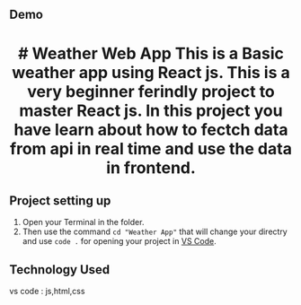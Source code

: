 ## Demo
 <h1 align='center' 
    ![Screenshot 2023-10-07 174704](https://github.com/NilanjanPramanik/Web-Development-Projects/assets/121485018/4d4bd53a-9ba2-47fd-a68b-5ac298bc7e03)
 </h1>
# Weather Web App
This is a Basic weather app using React js. This is a very beginner ferindly project to master React js. In this project you have learn about how to fectch data from api in real time and use the data in frontend.




## Project setting up 

1. Open your Terminal in the folder.
2. Then use the command `cd "Weather App"` that will change your directry and use `code .` for opening your project in [VS Code](https://code.visualstudio.com/).


   
## Technology Used
vs code : js,html,css

